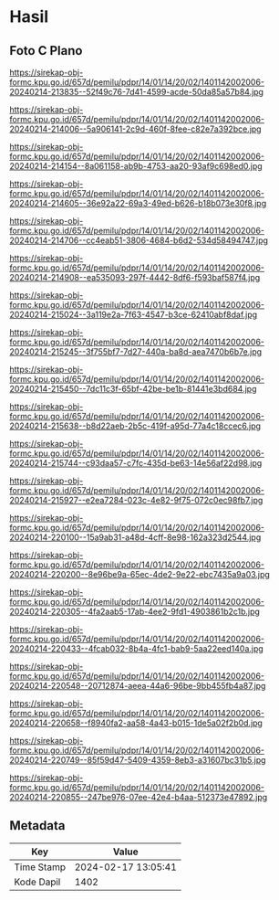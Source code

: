 # Hasil

## Foto C Plano

https://sirekap-obj-formc.kpu.go.id/657d/pemilu/pdpr/14/01/14/20/02/1401142002006-20240214-213835--52f49c76-7d41-4599-acde-50da85a57b84.jpg

https://sirekap-obj-formc.kpu.go.id/657d/pemilu/pdpr/14/01/14/20/02/1401142002006-20240214-214006--5a906141-2c9d-460f-8fee-c82e7a392bce.jpg

https://sirekap-obj-formc.kpu.go.id/657d/pemilu/pdpr/14/01/14/20/02/1401142002006-20240214-214154--8a061158-ab9b-4753-aa20-93af9c698ed0.jpg

https://sirekap-obj-formc.kpu.go.id/657d/pemilu/pdpr/14/01/14/20/02/1401142002006-20240214-214605--36e92a22-69a3-49ed-b626-b18b073e30f8.jpg

https://sirekap-obj-formc.kpu.go.id/657d/pemilu/pdpr/14/01/14/20/02/1401142002006-20240214-214706--cc4eab51-3806-4684-b6d2-534d58494747.jpg

https://sirekap-obj-formc.kpu.go.id/657d/pemilu/pdpr/14/01/14/20/02/1401142002006-20240214-214908--ea535093-297f-4442-8df6-f593baf587f4.jpg

https://sirekap-obj-formc.kpu.go.id/657d/pemilu/pdpr/14/01/14/20/02/1401142002006-20240214-215024--3a119e2a-7f63-4547-b3ce-62410abf8daf.jpg

https://sirekap-obj-formc.kpu.go.id/657d/pemilu/pdpr/14/01/14/20/02/1401142002006-20240214-215245--3f755bf7-7d27-440a-ba8d-aea7470b6b7e.jpg

https://sirekap-obj-formc.kpu.go.id/657d/pemilu/pdpr/14/01/14/20/02/1401142002006-20240214-215450--7dc11c3f-65bf-42be-be1b-81441e3bd684.jpg

https://sirekap-obj-formc.kpu.go.id/657d/pemilu/pdpr/14/01/14/20/02/1401142002006-20240214-215638--b8d22aeb-2b5c-419f-a95d-77a4c18ccec6.jpg

https://sirekap-obj-formc.kpu.go.id/657d/pemilu/pdpr/14/01/14/20/02/1401142002006-20240214-215744--c93daa57-c7fc-435d-be63-14e56af22d98.jpg

https://sirekap-obj-formc.kpu.go.id/657d/pemilu/pdpr/14/01/14/20/02/1401142002006-20240214-215927--e2ea7284-023c-4e82-9f75-072c0ec98fb7.jpg

https://sirekap-obj-formc.kpu.go.id/657d/pemilu/pdpr/14/01/14/20/02/1401142002006-20240214-220100--15a9ab31-a48d-4cff-8e98-162a323d2544.jpg

https://sirekap-obj-formc.kpu.go.id/657d/pemilu/pdpr/14/01/14/20/02/1401142002006-20240214-220200--8e96be9a-65ec-4de2-9e22-ebc7435a9a03.jpg

https://sirekap-obj-formc.kpu.go.id/657d/pemilu/pdpr/14/01/14/20/02/1401142002006-20240214-220305--4fa2aab5-17ab-4ee2-9fd1-4903861b2c1b.jpg

https://sirekap-obj-formc.kpu.go.id/657d/pemilu/pdpr/14/01/14/20/02/1401142002006-20240214-220433--4fcab032-8b4a-4fc1-bab9-5aa22eed140a.jpg

https://sirekap-obj-formc.kpu.go.id/657d/pemilu/pdpr/14/01/14/20/02/1401142002006-20240214-220548--20712874-aeea-44a6-96be-9bb455fb4a87.jpg

https://sirekap-obj-formc.kpu.go.id/657d/pemilu/pdpr/14/01/14/20/02/1401142002006-20240214-220658--f8940fa2-aa58-4a43-b015-1de5a02f2b0d.jpg

https://sirekap-obj-formc.kpu.go.id/657d/pemilu/pdpr/14/01/14/20/02/1401142002006-20240214-220749--85f59d47-5409-4359-8eb3-a31607bc31b5.jpg

https://sirekap-obj-formc.kpu.go.id/657d/pemilu/pdpr/14/01/14/20/02/1401142002006-20240214-220855--247be976-07ee-42e4-b4aa-512373e47892.jpg


## Metadata

| Key        | Value               |
| ---------- | ------------------- |
| Time Stamp | 2024-02-17 13:05:41 |
| Kode Dapil | 1402                |




